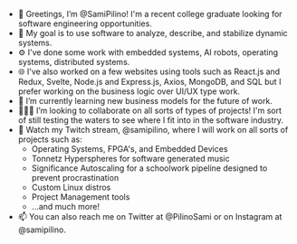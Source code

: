 - 👋 Greetings, I’m @SamiPilino! I'm a recent college graduate looking for software engineering opportunities.
- 🥅 My goal is to use software to analyze, describe, and stabilize dynamic systems.
- ⚙️ I've done some work with embedded systems, AI robots, operating systems, distributed systems.
- 🌐 I've also worked on a few websites using tools such as React.js and Redux, Svelte, Node.js and Express.js, Axios, MongoDB, and SQL but I prefer working on the business logic over UI/UX type work.
- 🌱 I’m currently learning new business models for the future of work.
- 👨🏾‍💻 I’m looking to collaborate on all sorts of types of projects! I'm sort of still testing the waters to see where I fit into in the software industry.
- 👀 Watch my Twitch stream, @samipilino, where I will work on all sorts of projects such as:
  - Operating Systems, FPGA's, and Embedded Devices
  - Tonnetz Hyperspheres for software generated music
  - Significance Autoscaling for a schoolwork pipeline designed to prevent procrastination
  - Custom Linux distros
  - Project Management tools
  - ...and much more!
- 📫 You can also reach me on Twitter at @PilinoSami or on Instagram at @samipilino.
